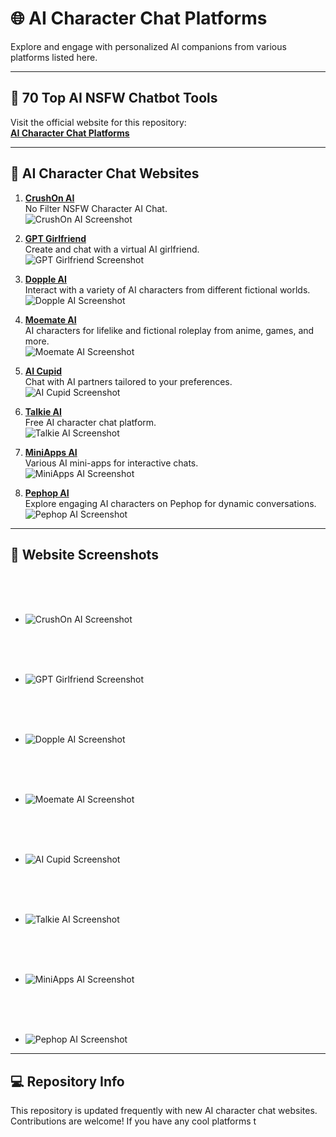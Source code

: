 # 🌐 AI Character Chat Platforms

Explore and engage with personalized AI companions from various platforms listed here.

---

## 🔗 **70 Top AI NSFW Chatbot Tools**

Visit the official website for this repository:  
**[AI Character Chat Platforms](https://1all4outgaming.github.io/AI-Character-Chats/)**

---

## 📜 AI Character Chat Websites

1. **[CrushOn AI](https://crushon.ai)**  
   No Filter NSFW Character AI Chat.  
   ![CrushOn AI Screenshot](images/crushon.png)  


2. **[GPT Girlfriend](https://www.gptgirlfriend.online)**  
   Create and chat with a virtual AI girlfriend.  
   ![GPT Girlfriend Screenshot](images/gptgirlfriend.online.png)  


3. **[Dopple AI](https://beta.dopple.ai)**  
   Interact with a variety of AI characters from different fictional worlds.  
   ![Dopple AI Screenshot](images/beta.dopple.png)  


4. **[Moemate AI](https://www.moemate.io)**  
   AI characters for lifelike and fictional roleplay from anime, games, and more.  
   ![Moemate AI Screenshot](images/moemate.png)  


5. **[AI Cupid](https://www.aicupid.org)**  
   Chat with AI partners tailored to your preferences.  
   ![AI Cupid Screenshot](images/aicupid.png)  


6. **[Talkie AI](https://www.talkie-ai.com)**  
   Free AI character chat platform.  
   ![Talkie AI Screenshot](images/talkie-ai.png)  


7. **[MiniApps AI](https://miniapps.ai)**  
   Various AI mini-apps for interactive chats.  
   ![MiniApps AI Screenshot](images/miniapps.png)  


8. **[Pephop AI](https://pephop.ai)**  
   Explore engaging AI characters on Pephop for dynamic conversations.  
   ![Pephop AI Screenshot](images/pephop.ai.png)  

---

## 📸 Website Screenshots

<br><br><br>

- ![CrushOn AI Screenshot](images/crushon.png)

<br><br><br>

- ![GPT Girlfriend Screenshot](images/gptgirlfriend.online.png)

<br><br><br>

- ![Dopple AI Screenshot](images/beta.dopple.png)

<br><br><br>

- ![Moemate AI Screenshot](images/moemate.png)

<br><br><br>

- ![AI Cupid Screenshot](images/aicupid.png)

<br><br><br>

- ![Talkie AI Screenshot](images/talkie-ai.png)

<br><br><br>

- ![MiniApps AI Screenshot](images/miniapps.png)

<br><br><br>

- ![Pephop AI Screenshot](images/pephop.ai.png)

---

## 💻 Repository Info

This repository is updated frequently with new AI character chat websites. Contributions are welcome! If you have any cool platforms t
